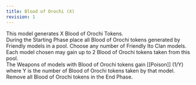 ```yaml
---
title: Blood of Orochi (X)
revision: 1
---
```

This model generates X Blood of Orochi Tokens.  
During the Starting Phase place all Blood of Orochi tokens generated by Friendly models in a pool.
Choose any number of Friendly Ito Clan models.  
Each model chosen may gain up to 2 Blood of Orochi tokens taken from this pool.  
The Weapons of models with Blood of Orochi tokens gain [[Poison]] (1/Y) where Y is the number of Blood of Orochi tokens taken by that model.  
Remove all Blood of Orochi tokens in the End Phase.